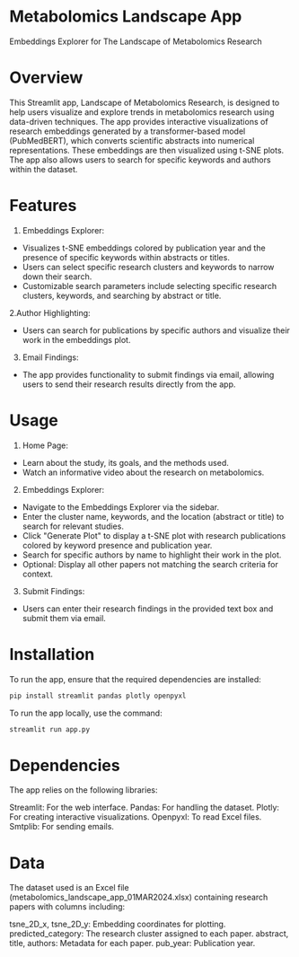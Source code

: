 # Metabolomics Landscape App
Embeddings Explorer for The Landscape of Metabolomics Research

# Overview
This Streamlit app, Landscape of Metabolomics Research, is designed to help users visualize and explore trends in metabolomics research using data-driven techniques. The app provides interactive visualizations of research embeddings generated by a transformer-based model (PubMedBERT), which converts scientific abstracts into numerical representations. These embeddings are then visualized using t-SNE plots. The app also allows users to search for specific keywords and authors within the dataset.

# Features
1. Embeddings Explorer:
- Visualizes t-SNE embeddings colored by publication year and the presence of specific keywords within abstracts or titles.
- Users can select specific research clusters and keywords to narrow down their search.
- Customizable search parameters include selecting specific research clusters, keywords, and searching by abstract or title.

2.Author Highlighting:
- Users can search for publications by specific authors and visualize their work in the embeddings plot.                       

3. Email Findings:
- The app provides functionality to submit findings via email, allowing users to send their research results directly from the app.

# Usage
1. Home Page:
- Learn about the study, its goals, and the methods used.
- Watch an informative video about the research on metabolomics.
  
2. Embeddings Explorer:
- Navigate to the Embeddings Explorer via the sidebar.
- Enter the cluster name, keywords, and the location (abstract or title) to search for relevant studies.
- Click "Generate Plot" to display a t-SNE plot with research publications colored by keyword presence and publication year.
- Search for specific authors by name to highlight their work in the plot.
- Optional: Display all other papers not matching the search criteria for context.

3. Submit Findings:
- Users can enter their research findings in the provided text box and submit them via email.

# Installation
To run the app, ensure that the required dependencies are installed:

```bash
pip install streamlit pandas plotly openpyxl
```

To run the app locally, use the command:

```bash
streamlit run app.py
```

# Dependencies
The app relies on the following libraries:

Streamlit: For the web interface.
Pandas: For handling the dataset.
Plotly: For creating interactive visualizations.
Openpyxl: To read Excel files.
Smtplib: For sending emails.

# Data
The dataset used is an Excel file (metabolomics_landscape_app_01MAR2024.xlsx) containing research papers with columns including:

tsne_2D_x, tsne_2D_y: Embedding coordinates for plotting.
predicted_category: The research cluster assigned to each paper.
abstract, title, authors: Metadata for each paper.
pub_year: Publication year.

